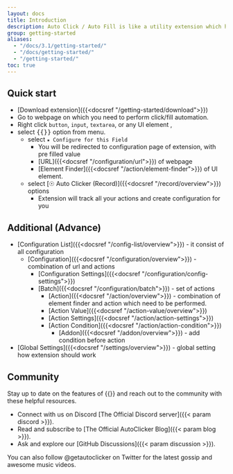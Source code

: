```yaml
---
layout: docs
title: Introduction
description: Auto Click / Auto Fill is like a utility extension which helps user to click / fill on any website with by providing few information about the site and the button which they want to click.
group: getting-started
aliases:
  - "/docs/3.1/getting-started/"
  - "/docs/getting-started/"
  - "/getting-started/"
toc: true
---
```


## Quick start

* [Download extension]({{<docsref "/getting-started/download">}})
* Go to webpage on which you need to perform click/fill automation.
* Right click `button`, `input`, `textarea`, or any UI element , 
* select <kbd>{{<param name>}}</kbd> option from menu.
  * select `★ Configure for this Field`
    * You will be redirected to configuration page of extension, with pre filled value 
    * [URL]({{<docsref "/configuration/url">}}) of webpage
    * [Element Finder]({{<docsref "/action/element-finder">}}) of UI element.
  * select [☉ Auto Clicker (Record)]({{<docsref "/record/overview">}}) options
    * Extension will track all your actions and create configuration for you


## Additional (Advance)
- [Configuration List]({{<docsref "/config-list/overview">}}) - it consist of all configuration
  - [Configuration]({{<docsref "/configuration/overview">}}) - combination of url and actions
    - [Configuration Settings]({{<docsref "/configuration/config-settings">}})
    - [Batch]({{<docsref "/configuration/batch">}}) - set of actions
      - [Action]({{<docsref "/action/overview">}}) - combination of element finder and action which need to be performed.
      - [Action Value]({{<docsref "/action-value/overview">}}) 
      - [Action Settings]({{<docsref "/action/action-settings">}})
      - [Action Condition]({{<docsref "/action/action-condition">}})
        - [Addon]({{<docsref "/addon/overview">}}) - add condition before action
- [Global Settings]({{<docsref "/settings/overview">}}) - global setting how extension should work


## Community

Stay up to date on the features of {{<param name>}} and reach out to the community with these helpful resources.

- Connect with us on Discord [The Official Discord server]({{< param discord >}}).
- Read and subscribe to [The Official AutoClicker Blog]({{< param blog >}}).
- Ask and explore our [GitHub Discussions]({{< param discussion >}}).

You can also follow @getautoclicker on Twitter for the latest gossip and awesome music videos.
